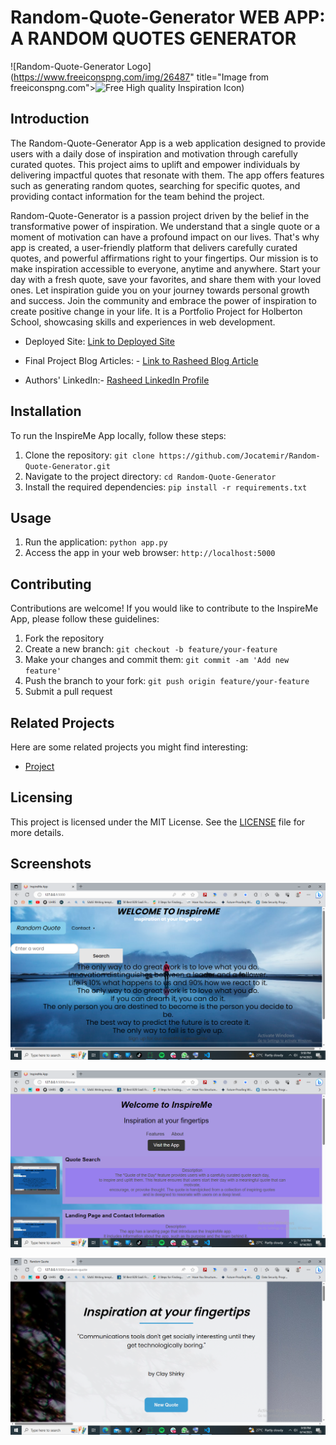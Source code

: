 # Random-Quote-Generator WEB APP: A RANDOM QUOTES GENERATOR

![Random-Quote-Generator Logo](https://www.freeiconspng.com/img/26487" title="Image from freeiconspng.com"><img src="https://www.freeiconspng.com/uploads/inspiration-icon-1.png" width="350" alt="Free High quality Inspiration Icon" /></a>)

## Introduction
The Random-Quote-Generator App is a web application designed to provide users with a daily dose of inspiration and motivation through carefully curated quotes. This project aims to uplift and empower individuals by delivering impactful quotes that resonate with them. The app offers features such as generating random quotes, searching for specific quotes, and providing contact information for the team behind the project.

Random-Quote-Generator is a passion project driven by the belief in the transformative power of inspiration.
We understand that a single quote or a moment of motivation can have a profound impact on our lives.
That's why app is  created, a user-friendly platform that delivers carefully curated quotes,
and powerful affirmations right to your fingertips.
Our mission is to make inspiration accessible to everyone, anytime and anywhere.
Start your day with a fresh quote, save your favorites, and share them with your loved ones.
Let inspiration guide you on your journey towards personal growth and success.
Join the community and embrace the power of inspiration to create positive change in your life.
It is a Portfolio Project for Holberton School, showcasing skills and experiences in web development.


- Deployed Site: [Link to Deployed Site](https://project-production-106a.up.railway.app/)
- Final Project Blog Articles: - [Link to Rasheed Blog Article](https://www.linkedin.com/pulse/Random-Quote-Genarator-empowering-personal-growth-through-python-Rasheed-Saheed)
                               
- Authors' LinkedIn:- [Rasheed LinkedIn Profile](https://www.linkedin.com/in/Saheedrasheed)
                     


## Installation
To run the InspireMe App locally, follow these steps:

1. Clone the repository: `git clone https://github.com/Jocatemir/Random-Quote-Generator.git`
2. Navigate to the project directory: `cd Random-Quote-Generator`
3. Install the required dependencies: `pip install -r requirements.txt`

## Usage
1. Run the application: `python app.py`
2. Access the app in your web browser: `http://localhost:5000`

## Contributing
Contributions are welcome! If you would like to contribute to the InspireMe App, please follow these guidelines:

1. Fork the repository
2. Create a new branch: `git checkout -b feature/your-feature`
3. Make your changes and commit them: `git commit -am 'Add new feature'`
4. Push the branch to your fork: `git push origin feature/your-feature`
5. Submit a pull request

## Related Projects
Here are some related projects you might find interesting:

- [Project](https://Jocatemir.github.io/Project/)

## Licensing
This project is licensed under the MIT License. See the [LICENSE](LICENSE) file for more details.

## Screenshots
![Screenshot 1](static/images/Screenshot%203app.png)

![Screenshot 2](static/images/Screenshot%202app.png)

![Screenshot 2](static/images/Screenshot%205app.png)